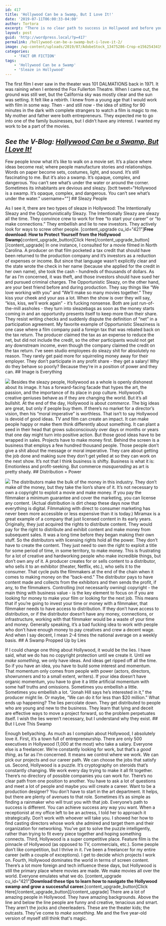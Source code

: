 ```yaml
---
id: 417
title: 'Hollywood Can be a Swamp, But I Love It!'
date: '2019-07-11T06:00:33-04:00'
author: Tortora
excerpt: "There is no clear path to success in Hollywood and before you can make your dream job or project happen, the first step will be to wade thru the sleaze, the hype, and the lies - that's no small task in Hollywood.  In time and with experience, it will become easier - I promise.\r\n"
layout: post
guid: 'http://wordpress.local/?p=417'
permalink: /hollywood-can-be-a-swamp-but-i-love-it-2/
image: /wp-content/uploads/2019/07/AdobeStock_13475286-Crop-e1562543419510.jpeg
categories:
    - 'FACT OR FICTION'
tags:
    - 'Hollywood Can be a Swamp'
    - 'Sleaze in Hollywood'
---
```


The first film I ever saw in the theater was 101 DALMATIONS back in 1971. It was raining when I entered the Fox Fullerton Theatre. When I came out, the ground was still wet, but the California sky was mostly clear and the sun was setting. It felt like a rebirth. I knew from a young age that I would work with film in some way. Then - and still now - the idea of sitting for 90 minutes in the dark with complete strangers to watch a film is magic to me. My mother and father were both entrepreneurs. They expected me to go into one of the family businesses, but I didn’t have any interest. I wanted my work to be a part of the movies.

## *See the V-Blog: [ Hollywood Can be a Swamp, But I Love It!](http://wordpress.local/v-blog-hollywood-can-be-a-swamp-but-i-love-it/)*

 Few people know what it’s like to walk on a movie set. It’s a place where ideas become real; where people manufacture stories and relationships. Words on paper become sets, costumes, light, and sound. It’s still fascinating to me. But it’s also a swamp. It’s opaque, complex, and dangerous. You can’t see what’s under the water or around the corner. Sometimes its inhabitants are devious and sleazy. \[bctt tweet="Hollywood is a swamp. It’s opaque, complex, and dangerous. You can’t see what’s under the water." username=""\] ## Sleazy People

 As I see it, there are two types of sleaze in Hollywood: The Intentionally Sleazy and the Opportunistically Sleazy. The Intentionally Sleazy are sleazy all the time. They convince crew to work for free “to start your career” or “to make connections.” They embellish and lie to new investors. They actively look for ways to screw other people. \[content\_upgrade cu\_id="421"\]**Free download: How to Protect Yourself from the Hollywood Swamp**\[content\_upgrade\_button\]Click Here\[/content\_upgrade\_button\]\[/content\_upgrade\] In one instance, I consulted for a movie filmed in North Carolina. A producer on that film pocketed a tax credit that should have been returned to the production company and it’s investors as a reduction of expenses or income. But since that language wasn’t explicitly clear and the state wrote the check in her name (because she applied for the credit in her own name), she took the cash - hundreds of thousands of dollars. As far as I’m concerned, it was theft, and those investors should have sued her and pursued criminal charges. The Opportunistic Sleazy, on the other hand, are your best friend before and during production. They say things like “We love working with you” and “We’ll make so many movies together.” They kiss your cheek and your ass a lot. When the show is over they will say, “kiss, kiss, we’ll work again” - it’s fucking nonsense. Both are just run-of-the-mill assholes - they turn into sleazebags as soon as the money starts coming in and an opportunity presents itself to keep more than their share. They resist writing checks and suddenly dispute the definition of “net” in a participation agreement. My favorite example of Opportunistic Sleaziness is one case where a film company paid a foreign tax that was rebated back on the tax return. The producer claimed the tax as an expense to reduce the net, but did not include the credit, so the other participants would not get any downstream income, even though the company claimed the credit on the tax return. I’ve seen studio employees do sleazy shit for absolutely no reason. They rarely get paid more for squirreling money away for their employer. They don’t participate in any profit share - they get a salary! Why do they behave so poorly? Because they’re in a position of power and they can. ## Image is Everything

 ![](http://wordpress.local/wp-content/uploads/2019/07/EPS-001-Sleaze-1024x537.png) Besides the sleazy people, Hollywood as a whole is openly dishonest about its image. It has a forward-facing facade that hypes the art, the passion, and the importance of its place in pop culture. Hollywood’s creative geniuses behave as if they are changing the world. But it’s all bullshit. At the end of the day, Hollywood is about *commerce*. The big ideas are great, but only if people buy them. If there’s no market for a director’s vision, then his “moral imperative” is worthless. That isn’t to say Hollywood is devoid of good ideas. TV and film can create an impact. It can make people happy or make them think differently about something. It can plant a seed in their head that grows subconsciously over days or months or years that one day might turn into positive action. But those good ideas have to be wrapped in sales. Projects have to make money first. Behind the screen is a business that employs a few hundred thousand people. Those people don’t give a shit about the message or moral imperative. They care about getting the job done and making sure they don’t get yelled at so they can work on the next show. It’s not that I think business is shifty. Business is what it is: Emotionless and profit-seeking. But commerce *masquerading* as art is pretty shady. ## Distribution = Power

 ![](http://wordpress.local/wp-content/uploads/2019/07/EPS-001-Done-Deal-1024x540.png) The distributors make the bulk of the money in this industry. They don’t make *all* the money, but they take the lion’s share of it. It’s not necessary to own a copyright to exploit a movie and make money. If you pay the filmmaker a minimum guarantee and cover the marketing, you can license any content. (Actual distribution is dirt cheap these days now that everything is digital. Filmmaking with direct to consumer marketing has never been more accessible or less expensive than it is today.) Miramax is a great example of a company that just licensed content in its early years. Originally, they just acquired the rights to distribute content. They would pay for the right to distribute and exhibit content and make money from subsequent sales. It was a long time before they began making their own stuff. So the distributors with licensing rights hold all the power. They don’t have to create the content. They just need to own the right to exploit a title for some period of time, in some territory, to make money. This is frustrating for a lot of creative and hardworking people who make incredible things, but don’t own any of it. A producer creates for or sells content to a distributor, who sells it to an exhibitor (theater, Netflix, etc.), who sells it to the consumer. That cycle puts the filmmakers at the end of the chain when it comes to making money on the “back-end.” The distributor pays to have content made and collects from the exhibitors and then sends the profit, if any, to the filmmakers. Controlling (not necessarily owning) copyright - the main thing with business value - is the key element to focus on if you are looking for money to make your film or looking for the next job. This means that if you’re going to invest your time or money with a filmmaker, that filmmaker needs to have access to distribution. If they don’t have access to distribution, or if the distributor doesn’t have any money, connections, or infrastructure, working with that filmmaker would be a waste of your time and money. Generally speaking, it’s a bad fucking idea to work with people who don’t have enough money to pay creatives and crew a decent wage. And when I say decent, I mean 2-4 times the national average on a weekly basis. ## A Swamp Propped Up by Lies

 If I could change one thing about Hollywood, it would be the lies. I have said, what we do has no copyright protection until we create it. Until we *make something*, we only have ideas. And ideas get ripped off all the time. So if you have an idea, you have to build some interest and momentum. That momentum only comes from people with power (actors, directors, showrunners and to a small extent, writers). If your idea doesn’t have organic momentum, you have to give it a little artificial momentum with some half truths and omissions. Sometimes you embellish a little. Sometimes you embellish a lot. “Jonah Hill says he’s interested in it,” the producer might lie. Or maybe, “We can do it for less than $20 million.” What ends up happening? The lies percolate down. They get distributed to people who are young and new to the business. They learn that lying and deceit are effective ways to move a project forward, so the problem perpetuates itself. I wish the lies weren’t necessary, but I understand why they exist. ## But I Love This Swamp

 Enough bellyaching. As much as I complain about Hollywood, I absolutely love it. First, it’s a town full of entrepreneurship. There are only 500 executives in Hollywood (1,000 at the most) who take a salary. Everyone else is a freelancer. We’re constantly looking for work, but that’s a *good thing*, as far as I’m concerned. It means we control where we work. We can pick our projects and our career path. We can choose the jobs that satisfy us. Second, Hollywood is a puzzle. It’s cryptography on steroids that’s constantly changing. We work every day trying to make it all fit together. There’s no directory of possible companies you can work for. There’s no clear path from one position to another. You have to ask a lot of questions and meet a lot of people and maybe you will create a career. Want to be a production designer? You don’t have to start in the art department. It helps, but there are plenty of avenues to that role. Sometimes it’s as simple as finding a rainmaker who will trust you with that job. Everyone’s path to success is different. You can achieve success any way you want. When a receptionist at my office left to be an actress, I told her to approach it strategically. Don’t work with whoever will take you. I showed her how to find casting directors whose work she admired and target them and their organization for networking. You’ve got to solve the puzzle intelligently, rather than trying to fit every piece together and hoping something connects. Third, Hollywood is a super competitive place. Feature film is the pinnacle of Hollywood (as opposed to TV, commercials, etc.). Some people don’t like competition, but I thrive in it. I’ve been a freelancer for my entire career (with a couple of exceptions). I get to decide which projects I work on. Fourth, Hollywood dominates the world in terms of screen content. There’s a lot more foreign and tech influence these days, but Hollywood is still the primary place where movies are made. We make movies all over the world. Everyone emulates what we do. \[content\_upgrade cu\_id="421"\]**Download these tips to learn how to navigate the Hollywood swamp and grow a successful career.**\[content\_upgrade\_button\]Click Here\[/content\_upgrade\_button\]\[/content\_upgrade\] There are a lot of amazing people in Hollywood. They have amazing backgrounds. Above the line and below the line people are funny and creative, tenacious and smart. They aren’t the jocks and cheerleaders. These are the theater kids; the outcasts. They’ve come to *make something*. Me and the five year-old version of myself still think that's magic.